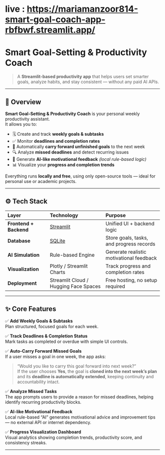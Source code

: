 # live : https://mariamanzoor814-smart-goal-coach-app-rbfbwf.streamlit.app/

# Smart Goal-Setting & Productivity Coach

> A **Streamlit-based productivity app** that helps users set smarter goals, analyze habits, and stay consistent — without any paid AI APIs.

---

## 🧭 Overview

**Smart Goal-Setting & Productivity Coach** is your personal weekly productivity assistant.  
It allows you to:

- 🗓️ Create and track **weekly goals & subtasks**
- ✅ Monitor **deadlines and completion rates**
- 🔁 Automatically **carry forward unfinished goals** to the next week
- 🔍 Analyze **missed deadlines** and detect recurring issues
- 💬 Generate **AI-like motivational feedback** *(local rule-based logic)*
- 📊 Visualize your **progress and completion trends**

Everything runs **locally and free**, using only open-source tools — ideal for personal use or academic projects.

---

## ⚙️ Tech Stack

| Layer | Technology | Purpose |
|:------|:------------|:---------|
| **Frontend + Backend** | [Streamlit](https://streamlit.io/) | Unified UI + backend logic |
| **Database** | [SQLite](https://www.sqlite.org/) | Store goals, tasks, and progress records |
| **AI Simulation** | Rule-based Engine | Generate realistic motivational feedback |
| **Visualization** | Plotly / Streamlit Charts | Track progress and completion rates |
| **Deployment** | Streamlit Cloud / Hugging Face Spaces | Free hosting, no setup required |

---

## ✨ Core Features

✅ **Add Weekly Goals & Subtasks**  
Plan structured, focused goals for each week.

✅ **Track Deadlines & Completion Status**  
Mark tasks as completed or overdue with simple UI controls.

✅ **Auto-Carry Forward Missed Goals**  
If a user misses a goal in one week, the app asks:  
> “Would you like to carry this goal forward into next week?”  
If the user chooses **Yes**, the goal is **cloned into the next week’s plan** and its **deadline is automatically extended**, keeping continuity and accountability intact.

✅ **Analyze Missed Tasks**  
The app prompts users to provide a reason for missed deadlines, helping identify recurring productivity blocks.

✅ **AI-like Motivational Feedback**  
Local rule-based “AI” generates motivational advice and improvement tips — no external API or internet dependency.

✅ **Progress Visualization Dashboard**  
Visual analytics showing completion trends, productivity score, and consistency streaks.

---
